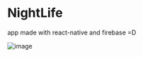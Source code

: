 # NightLife
app made with react-native and firebase =D


![image](https://user-images.githubusercontent.com/65230037/221553455-ae008c0a-eaee-4d4f-82e6-2dea8678e0c2.png)
